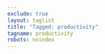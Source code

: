 ```yaml
---
exclude: true
layout: taglist
title: "Tagged: productivity"
tagname: productivity
robots: noindex
---
```

